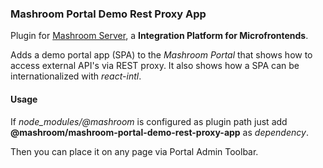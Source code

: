 
### Mashroom Portal Demo Rest Proxy App

Plugin for [Mashroom Server](https://www.mashroom-server.com), a **Integration Platform for Microfrontends**.

Adds a demo portal app (SPA) to the _Mashroom Portal_ that shows how to access external API's via REST proxy.
It also shows how a SPA can be internationalized with _react-intl_.

#### Usage

If *node_modules/@mashroom* is configured as plugin path just add **@mashroom/mashroom-portal-demo-rest-proxy-app** as *dependency*.

Then you can place it on any page via Portal Admin Toolbar.
